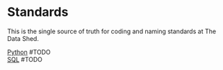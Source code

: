 # Standards

This is the single source of truth for coding and naming standards at The Data
Shed.

[Python](/guides/Standards/python_standards.md) #TODO  
[SQL](/guides/Standards/sql_standards.md) #TODO
